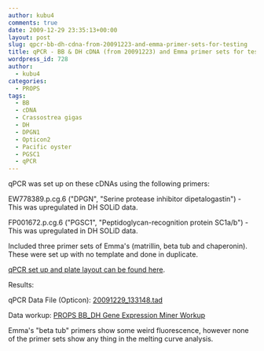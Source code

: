 ```yaml
---
author: kubu4
comments: true
date: 2009-12-29 23:35:13+00:00
layout: post
slug: qpcr-bb-dh-cdna-from-20091223-and-emma-primer-sets-for-testing
title: qPCR - BB & DH cDNA (from 20091223) and Emma primer sets for testing
wordpress_id: 728
author:
  - kubu4
categories:
  - PROPS
tags:
  - BB
  - cDNA
  - Crassostrea gigas
  - DH
  - DPGN1
  - Opticon2
  - Pacific oyster
  - PGSC1
  - qPCR
---
```


qPCR was set up on these cDNAs using the following primers:

EW778389.p.cg.6 ("DPGN", "Serine protease inhibitor dipetalogastin") - This was upregulated in DH SOLiD data.

FP001672.p.cg.6 ("PGSC1", "Peptidoglycan-recognition protein SC1a/b") - This was upregulated in DH SOLiD data.

Included three primer sets of Emma's (matrillin, beta tub and chaperonin). These were set up with no template and done in duplicate.

[qPCR set up and plate layout can be found here](https://eagle.fish.washington.edu/Arabidopsis/Notebook%20Workup%20Files/20091229-01.jpg).

Results:

qPCR Data File (Opticon): [20091229_133148.tad](https://eagle.fish.washington.edu/Arabidopsis/qPCR/Opticon/20091229_133148.tad)

Data workup: [PROPS BB_DH Gene Expression Miner Workup](httpss://docs.google.com/spreadsheet/ccc?key=0AmS_90rPaQMzdHNfWS1oUHUxNFNwci1zcmhhWjhzZnc&usp=sharing)

Emma's "beta tub" primers show some weird fluorescence, however none of the primer sets show any thing in the melting curve analysis.
